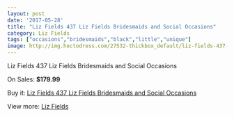 ```yaml
---
layout: post
date: '2017-05-28'
title: "Liz Fields 437 Liz Fields Bridesmaids and Social Occasions"
category: Liz Fields
tags: ["occasions","bridesmaids","black","little","unique"]
image: http://img.hectodress.com/27532-thickbox_default/liz-fields-437-liz-fields-bridesmaids-and-social-occasions.jpg
---
```

Liz Fields 437 Liz Fields Bridesmaids and Social Occasions

On Sales: **$179.99**
<a href="https://www.hectodress.com/liz-fields/12810-liz-fields-437-liz-fields-bridesmaids-and-social-occasions.html"><amp-img layout="responsive" width="600" height="600" src="//img.hectodress.com/27532-thickbox_default/liz-fields-437-liz-fields-bridesmaids-and-social-occasions.jpg" alt="Liz Fields 437 Liz Fields Bridesmaids and Social Occasions 0" /></a>
<a href="https://www.hectodress.com/liz-fields/12810-liz-fields-437-liz-fields-bridesmaids-and-social-occasions.html"><amp-img layout="responsive" width="600" height="600" src="//img.hectodress.com/27533-thickbox_default/liz-fields-437-liz-fields-bridesmaids-and-social-occasions.jpg" alt="Liz Fields 437 Liz Fields Bridesmaids and Social Occasions 1" /></a>

Buy it: [Liz Fields 437 Liz Fields Bridesmaids and Social Occasions](https://www.hectodress.com/liz-fields/12810-liz-fields-437-liz-fields-bridesmaids-and-social-occasions.html "Liz Fields 437 Liz Fields Bridesmaids and Social Occasions")

View more: [Liz Fields](https://www.hectodress.com/195-liz-fields "Liz Fields")
